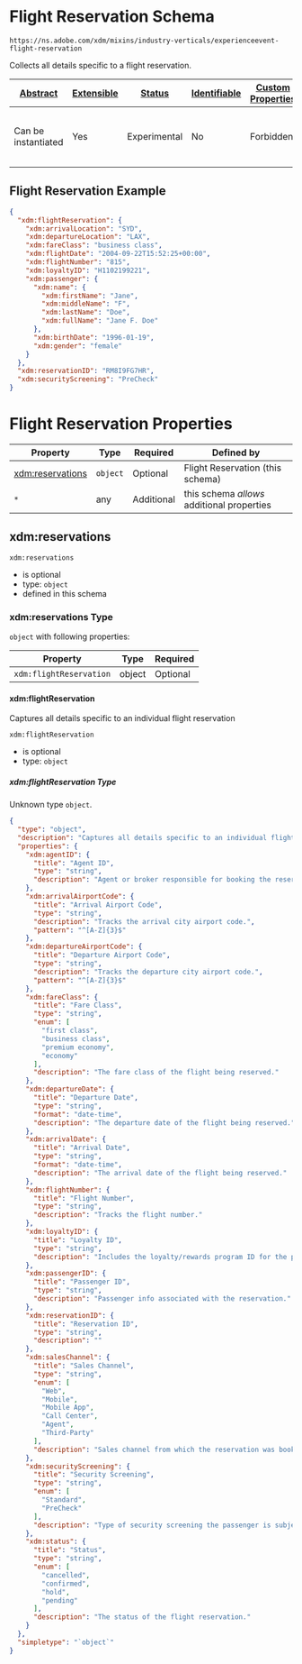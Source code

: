 
# Flight Reservation Schema

```
https://ns.adobe.com/xdm/mixins/industry-verticals/experienceevent-flight-reservation
```

Collects all details specific to a flight reservation.

| [Abstract](../../../../abstract.md) | [Extensible](../../../../extensions.md) | [Status](../../../../status.md) | [Identifiable](../../../../id.md) | [Custom Properties](../../../../extensions.md) | [Additional Properties](../../../../extensions.md) | Defined In |
|-------------------------------------|-----------------------------------------|---------------------------------|-----------------------------------|------------------------------------------------|----------------------------------------------------|------------|
| Can be instantiated | Yes | Experimental | No | Forbidden | Permitted | [mixins/experience-event/industry-verticals/experienceevent-flight-reservation.schema.json](mixins/experience-event/industry-verticals/experienceevent-flight-reservation.schema.json) |

## Flight Reservation Example
```json
{
  "xdm:flightReservation": {
    "xdm:arrivalLocation": "SYD",
    "xdm:departureLocation": "LAX",
    "xdm:fareClass": "business class",
    "xdm:flightDate": "2004-09-22T15:52:25+00:00",
    "xdm:flightNumber": "815",
    "xdm:loyaltyID": "H1102199221",
    "xdm:passenger": {
      "xdm:name": {
        "xdm:firstName": "Jane",
        "xdm:middleName": "F",
        "xdm:lastName": "Doe",
        "xdm:fullName": "Jane F. Doe"
      },
      "xdm:birthDate": "1996-01-19",
      "xdm:gender": "female"
    }
  },
  "xdm:reservationID": "RM8I9FG7HR",
  "xdm:securityScreening": "PreCheck"
}
```

# Flight Reservation Properties

| Property | Type | Required | Defined by |
|----------|------|----------|------------|
| [xdm:reservations](#xdmreservations) | `object` | Optional | Flight Reservation (this schema) |
| `*` | any | Additional | this schema *allows* additional properties |

## xdm:reservations


`xdm:reservations`
* is optional
* type: `object`
* defined in this schema

### xdm:reservations Type


`object` with following properties:


| Property | Type | Required |
|----------|------|----------|
| `xdm:flightReservation`| object | Optional |



#### xdm:flightReservation

Captures all details specific to an individual flight reservation

`xdm:flightReservation`
* is optional
* type: `object`

##### xdm:flightReservation Type

Unknown type `object`.

```json
{
  "type": "object",
  "description": "Captures all details specific to an individual flight reservation",
  "properties": {
    "xdm:agentID": {
      "title": "Agent ID",
      "type": "string",
      "description": "Agent or broker responsible for booking the reservation, if applicable."
    },
    "xdm:arrivalAirportCode": {
      "title": "Arrival Airport Code",
      "type": "string",
      "description": "Tracks the arrival city airport code.",
      "pattern": "^[A-Z]{3}$"
    },
    "xdm:departureAirportCode": {
      "title": "Departure Airport Code",
      "type": "string",
      "description": "Tracks the departure city airport code.",
      "pattern": "^[A-Z]{3}$"
    },
    "xdm:fareClass": {
      "title": "Fare Class",
      "type": "string",
      "enum": [
        "first class",
        "business class",
        "premium economy",
        "economy"
      ],
      "description": "The fare class of the flight being reserved."
    },
    "xdm:departureDate": {
      "title": "Departure Date",
      "type": "string",
      "format": "date-time",
      "description": "The departure date of the flight being reserved."
    },
    "xdm:arrivalDate": {
      "title": "Arrival Date",
      "type": "string",
      "format": "date-time",
      "description": "The arrival date of the flight being reserved."
    },
    "xdm:flightNumber": {
      "title": "Flight Number",
      "type": "string",
      "description": "Tracks the flight number."
    },
    "xdm:loyaltyID": {
      "title": "Loyalty ID",
      "type": "string",
      "description": "Includes the loyalty/rewards program ID for the passenger listed in the reservation."
    },
    "xdm:passengerID": {
      "title": "Passenger ID",
      "type": "string",
      "description": "Passenger info associated with the reservation."
    },
    "xdm:reservationID": {
      "title": "Reservation ID",
      "type": "string",
      "description": ""
    },
    "xdm:salesChannel": {
      "title": "Sales Channel",
      "type": "string",
      "enum": [
        "Web",
        "Mobile",
        "Mobile App",
        "Call Center",
        "Agent",
        "Third-Party"
      ],
      "description": "Sales channel from which the reservation was booked."
    },
    "xdm:securityScreening": {
      "title": "Security Screening",
      "type": "string",
      "enum": [
        "Standard",
        "PreCheck"
      ],
      "description": "Type of security screening the passenger is subject to."
    },
    "xdm:status": {
      "title": "Status",
      "type": "string",
      "enum": [
        "cancelled",
        "confirmed",
        "hold",
        "pending"
      ],
      "description": "The status of the flight reservation."
    }
  },
  "simpletype": "`object`"
}
```









